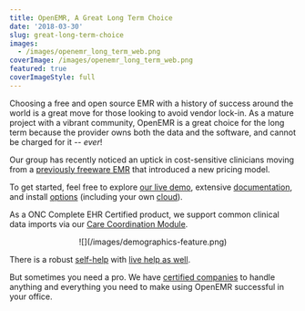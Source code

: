 ```yaml
---
title: OpenEMR, A Great Long Term Choice
date: '2018-03-30'
slug: great-long-term-choice
images:
  - /images/openemr_long_term_web.png
coverImage: /images/openemr_long_term_web.png
featured: true
coverImageStyle: full
---
```


Choosing a free and open source EMR with a history of success around the world is a great move for those looking to avoid vendor lock-in. As a mature project with a vibrant community, OpenEMR is a great choice for the long term because the provider owns both the data and the software, and cannot be charged for it -- _ever_!

Our group has recently noticed an uptick in cost-sensitive clinicians moving from a [previously freeware EMR](https://ehrintelligence.com/news/practice-fusion-no-longer-offering-free-ehr-system-software) that introduced a new pricing model.

To get started, feel free to explore [our live demo](https://www.open-emr.org/demo/), extensive [documentation](https://www.open-emr.org/wiki/index.php/OpenEMR_Wiki_Home_Page), and install [options](https://www.open-emr.org/wiki/index.php/OpenEMR_Downloads) (including your own [cloud](https://www.open-emr.org/wiki/index.php/AWS_Cloud_Packages_Comparison)).

As a ONC Complete EHR Certified product, we support common clinical data imports via our [Care Coordination Module](https://www.open-emr.org/wiki/index.php/Use_the_Carecoordination_module#Import_external_CCDA_file). 

<center>![](/images/demographics-feature.png)</center>

There is a robust [self-help](https://community.open-emr.org/) with [live help as well](https://chat.open-emr.org/home). 

But sometimes you need a pro. We have [certified companies](https://open-emr.org/wiki/index.php/Professional_Support) to handle anything and everything you need to make using OpenEMR successful in your office.  
